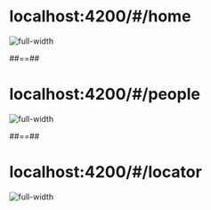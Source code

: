 <!-- .slide: class="sfeir-basic-slide" -->
# localhost:4200/#/home
<img alt="full-width" src="assets/images/school/navigation/navigation_home.png" />

##==##

<!-- .slide: class="sfeir-basic-slide" -->
# localhost:4200/#/people
<img alt="full-width" src="assets/images/school/navigation/navigation_list.png" />

##==##

<!-- .slide: class="sfeir-basic-slide" -->
# localhost:4200/#/locator
<img alt="full-width" src="assets/images/school/navigation/navigation_locator.png" />


